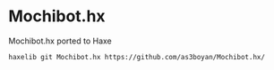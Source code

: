 Mochibot.hx
==========

Mochibot.hx ported to Haxe

    haxelib git Mochibot.hx https://github.com/as3boyan/Mochibot.hx/
